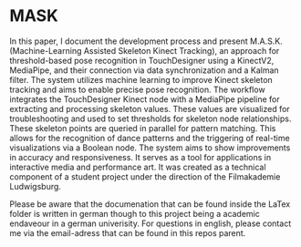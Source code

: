 # MASK

In this paper, I document the development process and present M.A.S.K. (Machine-Learning Assisted Skeleton Kinect Tracking), an approach for threshold-based pose recognition in TouchDesigner using a KinectV2, MediaPipe, and their connection via data synchronization and a Kalman filter. The system utilizes machine learning to improve Kinect skeleton tracking and aims to enable precise pose recognition. The workflow integrates the TouchDesigner Kinect node with a MediaPipe pipeline for extracting and processing skeleton values. These values are visualized for troubleshooting and used to set thresholds for skeleton node relationships. These skeleton points are queried in parallel for pattern matching. This allows for the recognition of dance patterns and the triggering of real-time visualizations via a Boolean node. The system aims to show improvements in accuracy and responsiveness. It serves as a tool for applications in interactive media and performance art. It was created as a technical component of a student project under the direction of the Filmakademie Ludwigsburg.

Please be aware that the documenation that can be found inside the LaTex folder is written in german though to this project being a academic endaveour in a german univerisity. For questions in english, please contact me via the email-adress that can be found in this repos parent. 
